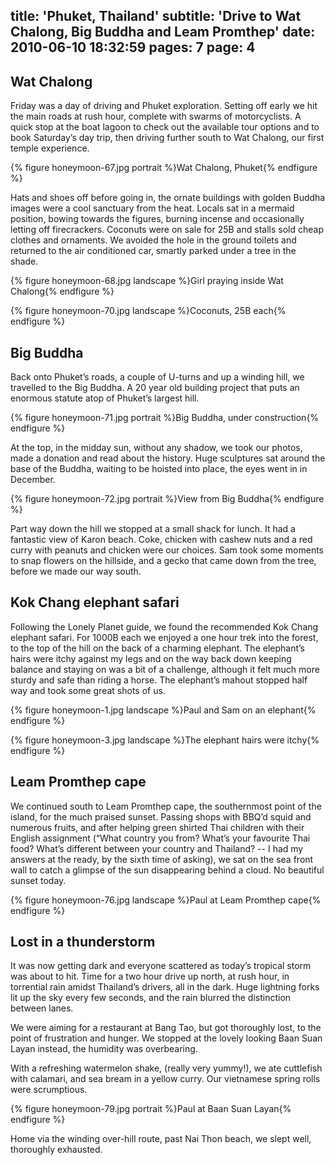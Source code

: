 title: 'Phuket, Thailand'
subtitle: 'Drive to Wat Chalong, Big Buddha and Leam Promthep'
date: 2010-06-10 18:32:59
pages: 7
page: 4
---

## Wat Chalong

Friday was a day of driving and Phuket exploration. Setting off early we hit the main roads at rush hour, complete with swarms of motorcyclists. A quick stop at the boat lagoon to check out the available tour options and to book Saturday’s day trip, then driving further south to Wat Chalong, our first temple experience.

{% figure honeymoon-67.jpg portrait %}Wat Chalong, Phuket{% endfigure %}

Hats and shoes off before going in, the ornate buildings with golden Buddha images were a cool sanctuary from the heat. Locals sat in a mermaid position, bowing towards the figures, burning incense and occasionally letting off firecrackers. Coconuts were on sale for 25B and stalls sold cheap clothes and ornaments. We avoided the hole in the ground toilets and returned to the air conditioned car, smartly parked under a tree in the shade.

{% figure honeymoon-68.jpg landscape %}Girl praying inside Wat Chalong{% endfigure %}

{% figure honeymoon-70.jpg landscape %}Coconuts, 25B each{% endfigure %}

## Big Buddha

Back onto Phuket’s roads, a couple of U-turns and up a winding hill, we travelled to the Big Buddha. A 20 year old building project that puts an enormous statute atop of Phuket’s largest hill.

{% figure honeymoon-71.jpg portrait %}Big Buddha, under construction{% endfigure %}

At the top, in the midday sun, without any shadow, we took our photos, made a donation and read about the history. Huge sculptures sat around the base of the Buddha, waiting to be hoisted into place, the eyes went in in December.

{% figure honeymoon-72.jpg portrait %}View from Big Buddha{% endfigure %}

Part way down the hill we stopped at a small shack for lunch. It had a fantastic view of Karon beach. Coke, chicken with cashew nuts and a red curry with peanuts and chicken were our choices. Sam took some moments to snap flowers on the hillside, and a gecko that came down from the tree, before we made our way south.

## Kok Chang elephant safari

Following the Lonely Planet guide, we found the recommended Kok Chang elephant safari. For 1000B each we enjoyed a one hour trek into the forest, to the top of the hill on the back of a charming elephant. The elephant’s hairs were itchy against my legs and on the way back down keeping balance and staying on was a bit of a challenge, although it felt much more sturdy and safe than riding a horse. The elephant’s mahout stopped half way and took some great shots of us.

{% figure honeymoon-1.jpg landscape %}Paul and Sam on an elephant{% endfigure %}

{% figure honeymoon-3.jpg landscape %}The elephant hairs were itchy{% endfigure %}

## Leam Promthep cape

We continued south to Leam Promthep cape, the southernmost point of the island, for the much praised sunset. Passing shops with BBQ’d squid and numerous fruits, and after helping green shirted Thai children with their English assignment (“What country you from? What’s your favourite Thai food? What’s different between your country and Thailand? -- I had my answers at the ready, by the sixth time of asking), we sat on the sea front wall to catch a glimpse of the sun disappearing behind a cloud. No beautiful sunset today.

{% figure honeymoon-76.jpg landscape %}Paul at Leam Promthep cape{% endfigure %}

## Lost in a thunderstorm

It was now getting dark and everyone scattered as today’s tropical storm was about to hit. Time for a two hour drive up north, at rush hour, in torrential rain amidst Thailand’s drivers, all in the dark. Huge lightning forks lit up the sky every few seconds, and the rain blurred the distinction between lanes.

We were aiming for a restaurant at Bang Tao, but got thoroughly lost, to the point of frustration and hunger. We stopped at the lovely looking Baan Suan Layan instead, the humidity was overbearing.

With a refreshing watermelon shake, (really very yummy!), we ate cuttlefish with calamari, and sea bream in a yellow curry. Our vietnamese spring rolls were scrumptious.

{% figure honeymoon-79.jpg portrait %}Paul at Baan Suan Layan{% endfigure %}

Home via the winding over-hill route, past Nai Thon beach, we slept well, thoroughly exhausted.

